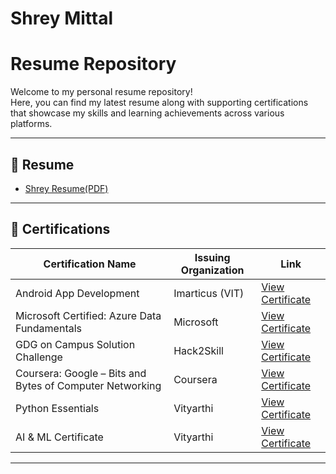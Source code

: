 # Shrey Mittal 
# Resume Repository

Welcome to my personal resume repository!  
Here, you can find my latest resume along with supporting certifications that showcase my skills and learning achievements across various platforms.

---

## 📄 Resume

- [Shrey Resume(PDF)](./Final%20Shrey%20Resume.pdf)

---

## 🏅 Certifications

| Certification Name | Issuing Organization | Link |
|--------------------|----------------------|------|
| Android App Development | Imarticus (VIT) | [View Certificate](./Certifications/Android%20App%20developement%20certificate%20VIT-46.pdf) |
| Microsoft Certified: Azure Data Fundamentals | Microsoft | [View Certificate](./Certifications/certificate%20Azure%20Microsoft.pdf) |
| GDG on Campus Solution Challenge | Hack2Skill | [View Certificate](./Certifications/Hack2skill-Certificate.png) |
| Coursera: Google – Bits and Bytes of Computer Networking | Coursera | [View Certificate](./Certifications/Coursera%208PFD0VSGJ1H6.pdf) |
| Python Essentials | Vityarthi | [View Certificate](./Certifications/Python%20certificate.pdf) |
| AI & ML Certificate | Vityarthi | [View Certificate](./Certifications/certificate%20AIML.pdf) |

---

